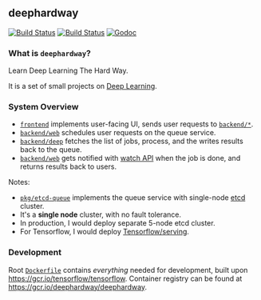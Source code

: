 ## deephardway

[![Build Status](https://img.shields.io/travis/gyuho/deephardway.svg?style=flat-square)](https://travis-ci.org/gyuho/deephardway)
[![Build Status](https://semaphoreci.com/api/v1/gyuho/deephardway/branches/master/shields_badge.svg)](https://semaphoreci.com/gyuho/deephardway)
[![Godoc](http://img.shields.io/badge/go-documentation-blue.svg?style=flat-square)](https://godoc.org/github.com/gyuho/deephardwayhardway)

### What is `deephardway`?

Learn Deep Learning The Hard Way.

It is a set of small projects on [Deep Learning](https://en.wikipedia.org/wiki/Deep_learning).

### System Overview

- [`frontend`](https://github.com/gyuho/deephardway/tree/master/frontend) implements user-facing UI, sends user requests to [`backend/*`](https://github.com/gyuho/deephardway/tree/master/backend).
- [`backend/web`](https://github.com/gyuho/deephardway/tree/master/backend/web) schedules user requests on the queue service.
- [`backend/deep`](https://github.com/gyuho/deephardway/tree/master/backend/deep) fetches the list of jobs, process, and the writes results back to the queue.
- [`backend/web`](https://github.com/gyuho/deephardway/tree/master/backend/web) gets notified with [watch API](https://godoc.org/github.com/coreos/etcd/clientv3#Watcher) when the job is done, and returns results back to users.

Notes:

- [`pkg/etcd-queue`](https://github.com/gyuho/deephardway/tree/master/pkg/etcd-queue) implements the queue service with single-node [etcd](https://github.com/coreos/etcd) cluster.
- It's a **single node** cluster, with no fault tolerance.
- In production, I would deploy separate 5-node etcd cluster.
- For Tensorflow, I would deploy [Tensorflow/serving](https://tensorflow.github.io/serving/).


### Development

Root [`Dockerfile`](./Dockerfile) contains *everything* needed for
development, built upon https://gcr.io/tensorflow/tensorflow. Container
registry can be found at https://gcr.io/deephardway/deephardway.

